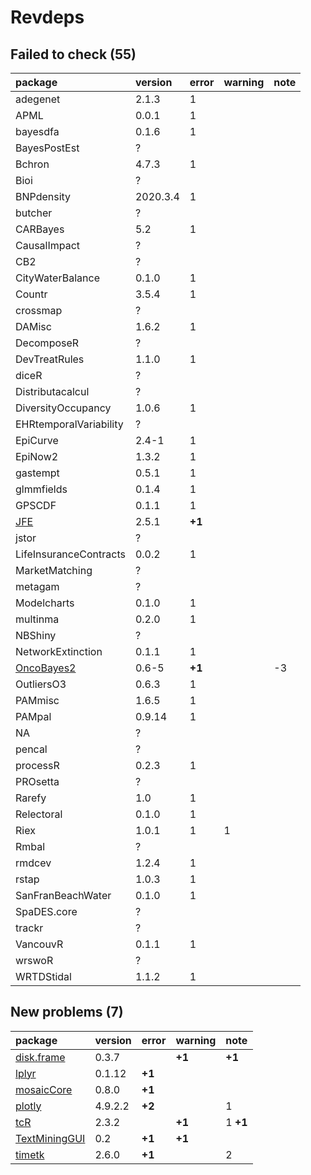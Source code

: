 # Revdeps

## Failed to check (55)

|package                              |version  |error  |warning |note |
|:------------------------------------|:--------|:------|:-------|:----|
|adegenet                             |2.1.3    |1      |        |     |
|APML                                 |0.0.1    |1      |        |     |
|bayesdfa                             |0.1.6    |1      |        |     |
|BayesPostEst                         |?        |       |        |     |
|Bchron                               |4.7.3    |1      |        |     |
|Bioi                                 |?        |       |        |     |
|BNPdensity                           |2020.3.4 |1      |        |     |
|butcher                              |?        |       |        |     |
|CARBayes                             |5.2      |1      |        |     |
|CausalImpact                         |?        |       |        |     |
|CB2                                  |?        |       |        |     |
|CityWaterBalance                     |0.1.0    |1      |        |     |
|Countr                               |3.5.4    |1      |        |     |
|crossmap                             |?        |       |        |     |
|DAMisc                               |1.6.2    |1      |        |     |
|DecomposeR                           |?        |       |        |     |
|DevTreatRules                        |1.1.0    |1      |        |     |
|diceR                                |?        |       |        |     |
|Distributacalcul                     |?        |       |        |     |
|DiversityOccupancy                   |1.0.6    |1      |        |     |
|EHRtemporalVariability               |?        |       |        |     |
|EpiCurve                             |2.4-1    |1      |        |     |
|EpiNow2                              |1.3.2    |1      |        |     |
|gastempt                             |0.5.1    |1      |        |     |
|glmmfields                           |0.1.4    |1      |        |     |
|GPSCDF                               |0.1.1    |1      |        |     |
|[JFE](failures.md#jfe)               |2.5.1    |__+1__ |        |     |
|jstor                                |?        |       |        |     |
|LifeInsuranceContracts               |0.0.2    |1      |        |     |
|MarketMatching                       |?        |       |        |     |
|metagam                              |?        |       |        |     |
|Modelcharts                          |0.1.0    |1      |        |     |
|multinma                             |0.2.0    |1      |        |     |
|NBShiny                              |?        |       |        |     |
|NetworkExtinction                    |0.1.1    |1      |        |     |
|[OncoBayes2](failures.md#oncobayes2) |0.6-5    |__+1__ |        |-3   |
|OutliersO3                           |0.6.3    |1      |        |     |
|PAMmisc                              |1.6.5    |1      |        |     |
|PAMpal                               |0.9.14   |1      |        |     |
|NA                                   |?        |       |        |     |
|pencal                               |?        |       |        |     |
|processR                             |0.2.3    |1      |        |     |
|PROsetta                             |?        |       |        |     |
|Rarefy                               |1.0      |1      |        |     |
|Relectoral                           |0.1.0    |1      |        |     |
|Riex                                 |1.0.1    |1      |1       |     |
|Rmbal                                |?        |       |        |     |
|rmdcev                               |1.2.4    |1      |        |     |
|rstap                                |1.0.3    |1      |        |     |
|SanFranBeachWater                    |0.1.0    |1      |        |     |
|SpaDES.core                          |?        |       |        |     |
|trackr                               |?        |       |        |     |
|VancouvR                             |0.1.1    |1      |        |     |
|wrswoR                               |?        |       |        |     |
|WRTDStidal                           |1.1.2    |1      |        |     |

## New problems (7)

|package                                    |version |error  |warning |note     |
|:------------------------------------------|:-------|:------|:-------|:--------|
|[disk.frame](problems.md#diskframe)        |0.3.7   |       |__+1__  |__+1__   |
|[lplyr](problems.md#lplyr)                 |0.1.12  |__+1__ |        |         |
|[mosaicCore](problems.md#mosaiccore)       |0.8.0   |__+1__ |        |         |
|[plotly](problems.md#plotly)               |4.9.2.2 |__+2__ |        |1        |
|[tcR](problems.md#tcr)                     |2.3.2   |       |__+1__  |1 __+1__ |
|[TextMiningGUI](problems.md#textmininggui) |0.2     |__+1__ |__+1__  |         |
|[timetk](problems.md#timetk)               |2.6.0   |__+1__ |        |2        |

